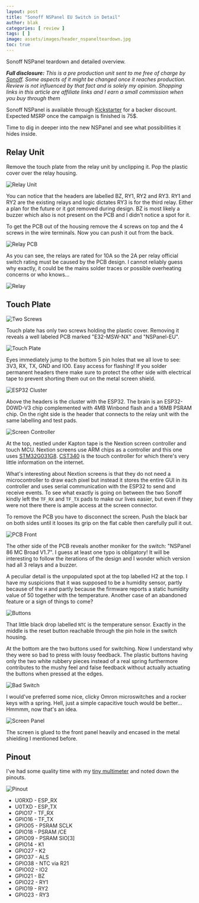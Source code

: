 ```yaml
---
layout: post
title: "Sonoff NSPanel EU Switch in Detail"
author: blak
categories: [ review ]
tags: [ ]
image: assets/images/header_nspanelteardown.jpg
toc: true
---
```


Sonoff NSPanel teardown and detailed overview.

_**Full disclosure:** This is a pre production unit sent to me free of charge by [Sonoff](https://www.anrdoezrs.net/links/100155210/type/dlg/https://www.itead.cc/). Some aspects of it might be changed once it reaches production. Review is not influenced by that fact and is solely my opinion. Shopping links in this article are affiliate links and I earn a small commission when you buy through them_

Sonoff NSPanel is available through [Kickstarter](https://www.kickstarter.com/projects/sonoffnspanel/sonoff-nspanel-smart-scene-wall-switch?ref=4dli2n) for a backer discount. Expected MSRP once the campaign is finished is 75$.

Time to dig in deeper into the new NSPanel and see what possibilities it hides inside.

## Relay Unit

Remove the touch plate from the relay unit by unclipping it. Pop the plastic cover over the relay housing.

![Relay Unit](/assets/images/nspanel/relayunit.jpg)

You can notice that the headers are labelled BZ, RY1, RY2 and RY3. RY1 and RY2 are the existing relays and logic dictates RY3 is for the third relay. Either a plan for the future or it got removed during design. BZ is most likely a buzzer which also is not present on the PCB and I didn't notice a spot for it.

To get the PCB out of the housing remove the 4 screws on top and the 4 screws in the wire terminals. Now you can push it out from the back.

![Relay PCB](/assets/images/nspanel/relayunit.jpg)

As you can see, the relays are rated for 10A so the 2A per relay official switch rating must be caused by the PCB design. I cannot reliably guess why exactly, it could be the mains solder traces or possible overheating concerns or who knows...

![Relay](/assets/images/nspanel/relay.jpg)


## Touch Plate
![Two Screws](/assets/images/nspanel/twoscrews.jpg)

Touch plate has only two screws holding the plastic cover. Removing it reveals a well labeled PCB marked "E32-MSW-NX" and "NSPanel-EU".

![Touch Plate](/assets/images/nspanel/touchplate.jpg)

Eyes immediately jump to the bottom 5 pin holes that we all love to see: 3V3, RX, TX, GND and IO0. Easy access for flashing! If you solder permanent headers there make sure to protect the other side with electrical tape to prevent shorting them out on the metal screen shield.

![ESP32 Cluster](/assets/images/nspanel/esp32cluster.jpg)

Above the headers is the cluster with the ESP32. The brain is an ESP32-D0WD-V3 chip complemented with 4MB Winbond flash and a 16MB PSRAM chip. On the right side is the header that connects to the relay unit with the same labelling and test pads.

![Screen Controller](/assets/images/nspanel/screencontroller.jpg)

At the top, nestled under Kapton tape is the Nextion screen controller and touch MCU. Nextion screens use ARM chips as a controller and this one uses [STM32G031G8](https://www.st.com/en/microcontrollers-microprocessors/stm32g031g8.html). [CST340](http://www.hynitron.com/product_show.php?id=9&tid=1) is the touch controller for which there's very little information on the internet.

What's interesting about Nextion screens is that they do not need a microcontroller to draw each pixel but instead it stores the entire GUI in its controller and uses serial communication with the ESP32 to send and receive events. To see what exactly is going on between the two Sonoff kindly left the `TF_RX` and `TF_TX` pads to make our lives easier, but even if they were not there there is ample access at the screen connector.

To remove the PCB you have to disconnect the screen. Push the black bar on both sides until it looses its grip on the flat cable then carefully pull it out.

![PCB Front](/assets/images/nspanel/touchfront.jpg)

The other side of the PCB reveals another moniker for the switch: "NSPanel 86 MC Broad V1.7". I guess at least one typo is obligatory! It will be interesting to follow the iterations of the design and I wonder which version had all 3 relays and a buzzer.

A peculiar detail is the unpopulated spot at the top labelled H2 at the top. I have my suspicions that it was supposed to be a humidity sensor, partly because of the `H` and partly because the firmware reports a static humidity value of 50 together with the temperature. Another case of an abandoned feature or a sign of things to come?

![Buttons](/assets/images/nspanel/buttons.jpg)

That little black drop labelled `NTC` is the temperature sensor. Exactly in the middle is the reset button reachable through the pin hole in the switch housing.

At the bottom are the two buttons used for switching. Now I understand why they were so bad to press with lousy feedback. The plastic buttons having only the two white rubbery pieces instead of a real spring furthermore contributes to the mushy feel and false feedback without actually actuating the buttons when pressed at the edges.

![Bad Switch](/assets/images/nspanel/badswitch.jpg)

I would've preferred some nice, clicky Omron microswitches and a rocker keys with a spring. Hell, just a simple capacitive touch would be better... Hmmmm, now that's an idea.

![Screen Panel](/assets/images/nspanel/screenpanel.jpg)

The screen is glued to the front panel heavily and encased in the metal shielding I mentioned before.

## Pinout

I've had some quality time with my [tiny multimeter](https://www.banggood.com/ANENG-AN113D-Intelligent-Auto-Measure-True-RMS-Digital-Multimeter-6000-Counts-Resistance-Diode-Continuity-Tester-Temperature-ACDC-Voltage-Current-Meter-Upgraded-from-AN8002-p-1568882.html?p=CM27171011078201412U&custlinkid=1674622) and noted down the pinouts.

![Pinout](/assets/images/nspanel/pinout.jpg)

- U0RXD - ESP_RX
- U0TXD - ESP_TX
- GPIO17 - TF_RX
- GPIO16 - TF_TX
- GPIO05 - PSRAM SCLK
- GPIO18 - PSRAM /CE
- GPIO09 - PSRAM SIO[3]
- GPIO14 - K1
- GPIO27 - K2
- GPIO37 - ALS
- GPIO38 - NTC via R21
- GPIO02 - IO2
- GPIO21 - BZ
- GPIO22 - RY1
- GPIO19 - RY2
- GPIO23 - RY3
